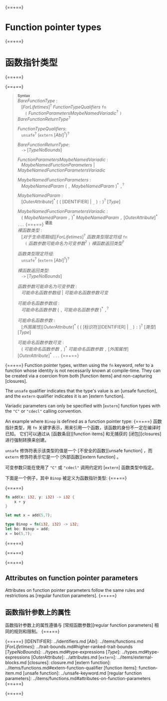 {==+==}
# Function pointer types
{==+==}
# 函数指针类型
{==+==}


{==+==}
> **<sup>Syntax</sup>**\
> _BareFunctionType_ :\
> &nbsp;&nbsp; [_ForLifetimes_]<sup>?</sup> _FunctionTypeQualifiers_ `fn`\
> &nbsp;&nbsp; &nbsp;&nbsp;  `(` _FunctionParametersMaybeNamedVariadic_<sup>?</sup> `)` _BareFunctionReturnType_<sup>?</sup>
>
> _FunctionTypeQualifiers_:\
> &nbsp;&nbsp; `unsafe`<sup>?</sup> (`extern` [_Abi_]<sup>?</sup>)<sup>?</sup>
>
> _BareFunctionReturnType_:\
> &nbsp;&nbsp; `->` [_TypeNoBounds_]
>
> _FunctionParametersMaybeNamedVariadic_ :\
> &nbsp;&nbsp; _MaybeNamedFunctionParameters_ | _MaybeNamedFunctionParametersVariadic_
>
> _MaybeNamedFunctionParameters_ :\
> &nbsp;&nbsp; _MaybeNamedParam_ ( `,` _MaybeNamedParam_ )<sup>\*</sup> `,`<sup>?</sup>
>
> _MaybeNamedParam_ :\
> &nbsp;&nbsp; [_OuterAttribute_]<sup>\*</sup> ( ( [IDENTIFIER] | `_` ) `:` )<sup>?</sup> [_Type_]
>
> _MaybeNamedFunctionParametersVariadic_ :\
> &nbsp;&nbsp; ( _MaybeNamedParam_ `,` )<sup>\*</sup> _MaybeNamedParam_ `,` [_OuterAttribute_]<sup>\*</sup> `...`
{==+==}
> **<sup>语法</sup>**\
> _裸函数类型_ :\
> &nbsp;&nbsp; [_对于生命周期组_][_ForLifetimes_]<sup>?</sup> _函数类型限定符组_ `fn`\
> &nbsp;&nbsp; &nbsp;&nbsp;  `(` _函数参数可能命名为可变参数_<sup>?</sup> `)` _裸函数返回类型_<sup>?</sup>
>
> _函数类型限定符组_:\
> &nbsp;&nbsp; `unsafe`<sup>?</sup> (`extern` [_Abi_]<sup>?</sup>)<sup>?</sup>
>
> _裸函数返回类型_:\
> &nbsp;&nbsp; `->` [_TypeNoBounds_]
>
> _函数参数可能命名为可变参数_ :\
> &nbsp;&nbsp; _可能命名函数参数组_ | _可能命名函数参数可变_
>
> _可能命名函数参数组_ :\
> &nbsp;&nbsp; _可能命名函数参数_ ( `,` _可能命名函数参数_ )<sup>\*</sup> `,`<sup>?</sup>
>
> _可能命名函数参数_ :\
> &nbsp;&nbsp; [_外围属性_][_OuterAttribute_]<sup>\*</sup> ( ( [标识符][IDENTIFIER] | `_` ) `:` )<sup>?</sup> [_类型_][_Type_]
>
> _可能命名函数参数可变_ :\
> &nbsp;&nbsp; ( _可能命名函数参数_ `,` )<sup>\*</sup> _可能命名函数参数_ `,` [_外围属性_][_OuterAttribute_]<sup>\*</sup> `...`
{==+==}


{==+==}
Function pointer types, written using the `fn` keyword, refer to a function
whose identity is not necessarily known at compile-time. They can be created
via a coercion from both [function items] and non-capturing [closures].

The `unsafe` qualifier indicates that the type's value is an [unsafe
function], and the `extern` qualifier indicates it is an [extern function].

Variadic parameters can only be specified with [`extern`] function types with
the `"C"` or `"cdecl"` calling convention.

An example where `Binop` is defined as a function pointer type:
{==+==}
函数指针类型，用 `fn` 关键字表示，用来引用一个函数，该函数的身份不一定在编译时已知。
它们可以通过从 [函数条目][function items] 和无捕获的 [闭包][closures] 进行强制转换来创建。

`unsafe` 修饰符表示该类型的值是一个 [不安全的函数][unsafe function] ，而 `extern` 修饰符表示它是一个 [外部函数][extern function] 。

可变参数只能在使用了 `"C"` 或 `"cdecl"` 调用约定的 [`extern`] 函数类型中指定。

下面是一个例子，其中 `Binop` 被定义为函数指针类型:
{==+==}


{==+==}
```rust
fn add(x: i32, y: i32) -> i32 {
    x + y
}

let mut x = add(5,7);

type Binop = fn(i32, i32) -> i32;
let bo: Binop = add;
x = bo(5,7);
```
{==+==}

{==+==}


{==+==}
## Attributes on function pointer parameters

Attributes on function pointer parameters follow the same rules and
restrictions as [regular function parameters].
{==+==}
## 函数指针参数上的属性

函数指针参数上的属性遵循与 [常规函数参数][regular function parameters] 相同的规则和限制。
{==+==}


{==+==}
[IDENTIFIER]: ../identifiers.md
[_Abi_]: ../items/functions.md
[_ForLifetimes_]: ../trait-bounds.md#higher-ranked-trait-bounds
[_TypeNoBounds_]: ../types.md#type-expressions
[_Type_]: ../types.md#type-expressions
[_OuterAttribute_]: ../attributes.md
[`extern`]: ../items/external-blocks.md
[closures]: closure.md
[extern function]: ../items/functions.md#extern-function-qualifier
[function items]: function-item.md
[unsafe function]: ../unsafe-keyword.md
[regular function parameters]: ../items/functions.md#attributes-on-function-parameters
{==+==}

{==+==}